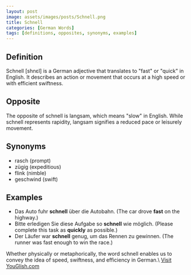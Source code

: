 ```yaml
---
layout: post
image: assets/images/posts/Schnell.png
title: Schnell
categories: [German Words]
tags: [definitions, opposites, synonyms, examples]
---
```


## Definition

Schnell [shnɛl] is a German adjective that translates to "fast" or "quick" in English. It describes an action or movement that occurs at a high speed or with efficient swiftness.

## Opposite

The opposite of schnell is langsam, which means "slow" in English. While schnell represents rapidity, langsam signifies a reduced pace or leisurely movement.

## Synonyms

- rasch (prompt)
- zügig (expeditious)
- flink (nimble)
- geschwind (swift)

## Examples

- Das Auto fuhr **schnell** über die Autobahn. (The car drove **fast** on the highway.)
- Bitte erledigen Sie diese Aufgabe so **schnell** wie möglich. (Please complete this task as **quickly** as possible.)
- Der Läufer war **schnell** genug, um das Rennen zu gewinnen. (The runner was fast enough to win the race.)

Whether physically or metaphorically, the word schnell enables us to convey the idea of speed, swiftness, and efficiency in German.\ <a id="yg-widget-0" class="youglish-widget" data-query="Schnell" data-lang="german" data-components="8412" data-auto-start="0" data-bkg-color="theme_light" data-title="How%20to%20pronounce%20Schnell%20in%20German"  rel="nofollow" href="https://youglish.com">Visit YouGlish.com</a><script async src="https://youglish.com/public/emb/widget.js" charset="utf-8"></script>
